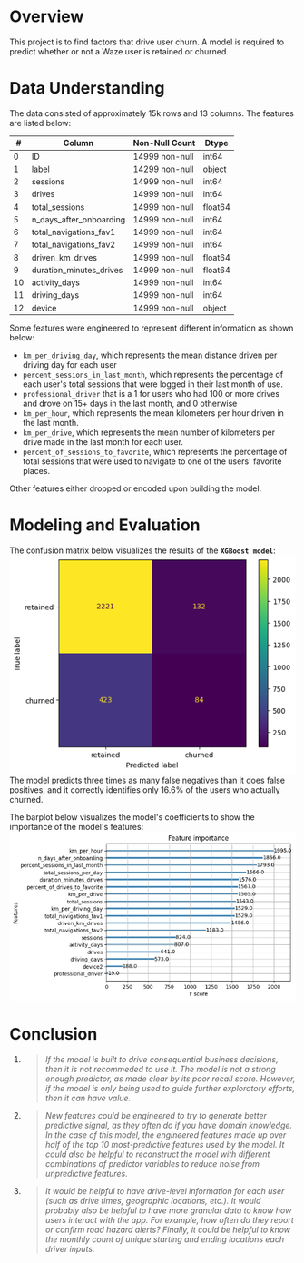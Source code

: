 # Overview 
This project is to find factors that drive user churn. A model is required to predict whether or not a Waze user is retained or churned.

# Data Understanding
The data consisted of approximately 15k rows and 13 columns. The features are listed below: 

| #   | Column                  | Non-Null Count | Dtype     |
|-----|-------------------------|----------------|-----------|
| 0   | ID                      | 14999 non-null | int64     |
| 1   | label                   | 14299 non-null | object    |
| 2   | sessions                | 14999 non-null | int64     |
| 3   | drives                  | 14999 non-null | int64     |
| 4   | total_sessions          | 14999 non-null | float64   |
| 5   | n_days_after_onboarding | 14999 non-null | int64     |
| 6   | total_navigations_fav1  | 14999 non-null | int64     |
| 7   | total_navigations_fav2  | 14999 non-null | int64     |
| 8   | driven_km_drives        | 14999 non-null | float64   |
| 9   | duration_minutes_drives | 14999 non-null | float64   |
| 10  | activity_days           | 14999 non-null | int64     |
| 11  | driving_days            | 14999 non-null | int64     |
| 12  | device                  | 14999 non-null | object    |


Some features were engineered to represent different information as shown below:
- `km_per_driving_day`, which represents the mean distance driven per driving day for each user
- `percent_sessions_in_last_month`, which represents the percentage of each user's total sessions that were logged in their last month of use.
- `professional_driver` that is a 1 for users who had 100 or more drives and drove on 15+ days in the last month, and 0 otherwise
- `km_per_hour`, which represents the mean kilometers per hour driven in the last month.
- `km_per_drive`, which represents the mean number of kilometers per drive made in the last month for each user.
- `percent_of_sessions_to_favorite`, which represents the percentage of total sessions that were used to navigate to one of the users' favorite places.

Other features either dropped or encoded upon building the model.

# Modeling and Evaluation 
The confusion matrix below visualizes the results of the **`XGBoost model`**:
![Confusion Matrix](/Waze/images/1.png)
The model predicts three times as many false negatives than it does false positives, and it correctly identifies only 16.6% of the users who actually churned.

The barplot below visualizes the model's coefficients to show the importance of the model's features:
![Barplot](/Waze/images/2.png)


# Conclusion
1. > _If the model is built to drive consequential business decisions, then it is not recommeded to use it. The model is not a strong enough predictor, as made clear by its poor recall score. However, if the model is only being used to guide further exploratory efforts, then it can have value._

2. > _New features could be engineered to try to generate better predictive signal, as they often do if you have domain knowledge. In the case of this model, the engineered features made up over half of the top 10 most-predictive features used by the model. It could also be helpful to reconstruct the model with different combinations of predictor variables to reduce noise from unpredictive features._

6. > _It would be helpful to have drive-level information for each user (such as drive times, geographic locations, etc.). It would probably also be helpful to have more granular data to know how users interact with the app. For example, how often do they report or confirm road hazard alerts? Finally, it could be helpful to know the monthly count of unique starting and ending locations each driver inputs._
